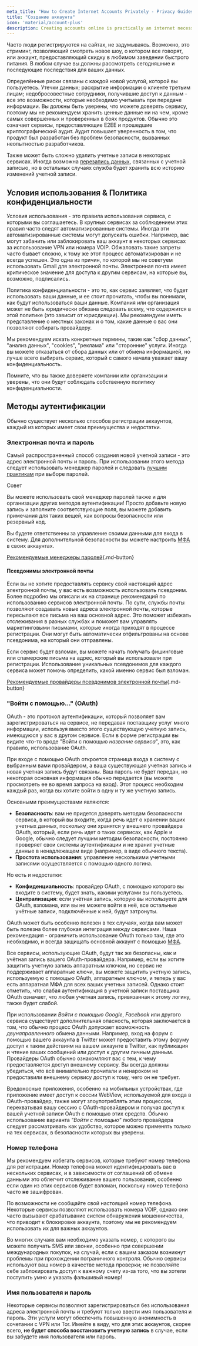 ```yaml
---
meta_title: "How to Create Internet Accounts Privately - Privacy Guides"
title: "Создание аккаунта"
icon: 'material/account-plus'
description: Creating accounts online is practically an internet necessity, take these steps to make sure you stay private.
---
```


Часто люди регистрируются на сайтах, не задумываясь. Возможно, это стриминг, позволяющий смотреть новое шоу, о котором все говорят, или аккаунт, предоставляющий скидку в любимом заведении быстрого питания. В любом случае вы должны рассмотреть сегодняшние и последующие последствия для ваших данных.

Определённые риски связаны с каждой новой услугой, которой вы пользуетесь. Утечки данных; раскрытие информации о клиенте третьим лицам; недобросовестные сотрудники, получившие доступ к данным - все это возможности, которые необходимо учитывать при передаче информации. Вы должны быть уверены, что можете доверять сервису, поэтому мы не рекомендуем хранить ценные данные ни на чем, кроме самых совершенных и проверенных в боях продуктов. Обычно это означает сервисы, предоставляющие E2EE и прошедшие криптографический аудит. Аудит повышает уверенность в том, что продукт был разработан без проблем безопасности, вызванных неопытностью разработчиков.

Также может быть сложно удалить учетные записи в некоторых сервисах. Иногда возможна [перезапись данных](account-deletion.md#overwriting-account-information), связанных с учетной записью, но в остальных случаях служба будет хранить всю историю изменений учетной записи.

## Условия использования & Политика конфиденциальности

Условия использования - это правила использования сервиса, с которыми вы соглашаетесь. В крупных сервисах за соблюдением этих правил часто следят автоматизированные системы. Иногда эти автоматизированные системы могут допускать ошибки. Например, вас могут забанить или заблокировать ваш аккаунт в некоторых сервисах за использование VPN или номера VOIP. Обжаловать такие запреты часто бывает сложно, к тому же этот процесс автоматизирован и не всегда успешен. Это одна из причин, по которой мы не советуем использовать Gmail для электронной почты. Электронная почта имеет критическое значение для доступа к другим сервисам, на которые вы, возможно, подписались.

Политика конфиденциальности - это то, как сервис заявляет, что будет использовать ваши данные, и ее стоит прочитать, чтобы вы понимали, как будут использоваться ваши данные. Компания или организация может не быть юридически обязана следовать всему, что содержится в этой политике (это зависит от юрисдикции). Мы рекомендуем иметь представление о местных законах и о том, какие данные о вас они позволяют собирать провайдеру.

Мы рекомендуем искать конкретные термины, такие как "сбор данных", "анализ данных", "cookies", "реклама" или "сторонние" услуги. Иногда вы можете отказаться от сбора данных или от обмена информацией, но лучше всего выбирать сервис, который с самого начала уважает вашу конфиденциальность.

Помните, что вы также доверяете компании или организации и уверены, что они будут соблюдать собственную политику конфиденциальности.

## Методы аутентификации

Обычно существует несколько способов регистрации аккаунтов, каждый из которых имеет свои преимущества и недостатки.

### Электронная почта и пароль

Самый распространенный способ создания новой учетной записи - это адрес электронной почты и пароль. При использовании этого метода следует использовать менеджер паролей и следовать [лучшим практикам](passwords-overview.md) при выборе паролей.

<div class="admonition tip" markdown>
<p class="admonition-title">Совет</p>

Вы можете использовать свой менеджер паролей также и для организации других методов аутентификации! Просто добавьте новую запись и заполните соответствующие поля, вы можете добавить примечания для таких вещей, как вопросы безопасности или резервный код.

</div>

Вы будете ответственны за управление своими данными для входа в систему. Для дополнительной безопасности вы можете настроить [МФА](multi-factor-authentication.md) в своих аккаунтах.

[Рекомендуемые менеджеры паролей](../passwords.md ""){.md-button}

#### Псевдонимы электронной почты

Если вы не хотите предоставлять сервису свой настоящий адрес электронной почты, у вас есть возможность использовать псевдоним. Более подробно мы описали их на странице рекомендаций по использованию сервисов электронной почты. По сути, службы почты позволяют создавать новые адреса электронной почты, которые пересылают все письма на ваш основной адрес. Это поможет избежать отслеживания в разных службах и поможет вам управлять маркетинговыми письмами, которые иногда приходят в процессе регистрации. Они могут быть автоматически отфильтрованы на основе псевдонима, на который они отправлены.

Если сервис будет взломан, вы можете начать получать фишинговые или спамерские письма на адрес, который вы использовали при регистрации. Использование уникальных псевдонимов для каждого сервиса может помочь определить, какой именно сервис был взломан.

[Рекомендуемые провайдеры псевдонимов электронной почты](../email-aliasing.md ""){.md-button}

### "Войти с помощью..." (OAuth)

OAuth - это протокол аутентификации, который позволяет вам зарегистрироваться на сервисе, не передавая поставщику услуг много информации, используя вместо этого существующую учетную запись, имеющуюся у вас в другом сервисе. Если в форме регистрации вы видите что-то вроде "Войти с помощью *название сервиса*", это, как правило, использование OAuth.

При входе с помощью OAuth откроется страница входа в систему с выбранным вами провайдером, а ваша существующая учетная запись и новая учетная запись будут связаны. Ваш пароль не будет передан, но некоторая основная информация обычно передается (вы можете просмотреть ее во время запроса на вход). Этот процесс необходим каждый раз, когда вы хотите войти в одну и ту же учетную запись.

Основными преимуществами являются:

- **Безопасность**: вам не придется доверять методам безопасности сервиса, в который вы входите, когда речь идет о хранении ваших учетных данных, поскольку они хранятся у внешнего провайдера OAuth, который, если речь идет о таких сервисах, как Apple и Google, обычно следует лучшим методам безопасности, постоянно проверяет свои системы аутентификации и не хранит учетные данные в ненадлежащем виде (например, в виде обычного текста).
- **Простота использования**: управление несколькими учетными записями осуществляется с помощью одного логина.

Но есть и недостатки:

- **Конфиденциальность**: провайдер OAuth, с помощью которого вы входите в систему, будет знать, какими услугами вы пользуетесь.
- **Централизация**: если учётная запись, которую вы используете для OAuth, взломана, или вы не можете войти в неё, все остальные учётные записи, подключённые к ней, будут затронуты.

OAuth может быть особенно полезен в тех случаях, когда вам может быть полезна более глубокая интеграция между сервисами. Наша рекомендация - ограничить использование OAuth только там, где это необходимо, и всегда защищать основной аккаунт с помощью [МФА](multi-factor-authentication.md).

Все сервисы, использующие OAuth, будут так же безопасны, как и учётная запись вашего OAuth-провайдера. Например, если вы хотите защитить учетную запись аппаратным ключом, но сервис не поддерживает аппаратные ключи, вы можете защитить учетную запись, используемую с помощью OAuth, аппаратным ключом, и теперь у вас есть аппаратная МФА для всех ваших учетных записей. Однако стоит отметить, что слабая аутентификация в учетной записи поставщика OAuth означает, что любая учетная запись, привязанная к этому логину, также будет слабой.

При использовании *Войти с помощью Google*, *Facebook* или другого сервиса существует дополнительная опасность, которая заключается в том, что обычно процесс OAuth допускает возможность *двунаправленного* обмена данными. Например, вход на форум с помощью вашего аккаунта в Twitter может предоставить этому форуму доступ к таким действиям на вашем аккаунте в Twitter, как публикация и чтение ваших сообщений или доступ к другим личным данным. Провайдеры OAuth обычно ознакомляют вас с тем, к чему предоставляется доступ внешнему сервису. Вы всегда должны убедиться, что всё внимательно прочитали и ненароком не предоставили внешнему сервису доступ к тому, чего он не требует.

Вредоносные приложения, особенно на мобильных устройствах, где приложение имеет доступ к сессии WebView, используемой для входа в OAuth-провайдер, также могут злоупотреблять этим процессом, перехватывая вашу сессию с OAuth-провайдером и получая доступ к вашей учетной записи OAuth с помощью этих средств. Обычно использование варианта *"Войти с помощью"* любого провайдера следует рассматривать как удобство, которое можно применять только на тех сервисах, в безопасности которых вы уверены.

### Номер телефона

Мы рекомендуем избегать сервисов, которые требуют номер телефона для регистрации. Номер телефона может идентифицировать вас в нескольких сервисах, и в зависимости от соглашений об обмене данными это облегчит отслеживание вашего пользования, особенно если один из этих сервисов будет взломан, поскольку номер телефона часто **не** зашифрован.

По возможности не сообщайте свой настоящий номер телефона. Некоторые сервисы позволяют использовать номера VOIP, однако они часто вызывают срабатывание систем обнаружения мошенничества, что приводит к блокировке аккаунта, поэтому мы не рекомендуем использовать их для важных аккаунтов.

Во многих случаях вам необходимо указать номер, с которого вы можете получать SMS или звонки, особенно при совершении международных покупок, на случай, если с вашим заказом возникнут проблемы при прохождении пограничного контроля. Обычно сервисы используют ваш номер в качестве метода проверки; не позволяйте себе заблокировать доступ к важному счету из-за того, что вы хотели поступить умно и указать фальшивый номер!

### Имя пользователя и пароль

Некоторые сервисы позволяют зарегистрироваться без использования адреса электронной почты и требуют только ввести имя пользователя и пароль. Эти услуги могут обеспечить повышенную анонимность в сочетании с VPN или Tor. Имейте в виду, что для этих аккаунтов, скорее всего, **не будет способа восстановить учетную запись** в случае, если вы забудете имя пользователя или пароль.
